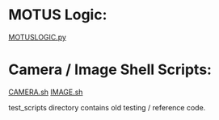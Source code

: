 # MOTUS Logic:
[MOTUSLOGIC.py](https://github.com/pctn0007/Motus/blob/master/Hardware_Code/MOTUSLOGIC.py)
# Camera / Image Shell Scripts:
[CAMERA.sh](https://github.com/pctn0007/Motus/blob/master/Hardware_Code/CAMERA.sh)
[IMAGE.sh](https://github.com/pctn0007/Motus/blob/master/Hardware_Code/IMAGE.sh)

test_scripts directory contains old testing / reference code.

